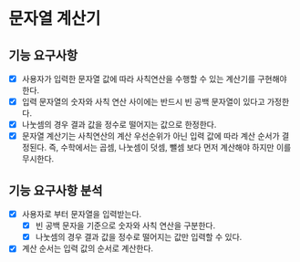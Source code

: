 # 문자열 계산기
## 기능 요구사항
- [X] 사용자가 입력한 문자열 값에 따라 사칙연산을 수행할 수 있는 계산기를 구현해야 한다.
- [X] 입력 문자열의 숫자와 사칙 연산 사이에는 반드시 빈 공백 문자열이 있다고 가정한다.
- [X] 나눗셈의 경우 결과 값을 정수로 떨어지는 값으로 한정한다.
- [X] 문자열 계산기는 사칙연산의 계산 우선순위가 아닌 입력 값에 따라 계산 순서가 결정된다. 즉, 수학에서는 곱셈, 나눗셈이 덧셈, 뺄셈 보다 먼저 계산해야 하지만 이를 무시한다.

## 기능 요구사항 분석
- [X] 사용자로 부터 문자열을 입력받는다.
  - [X] 빈 공백 문자을 기준으로 숫자와 사칙 연산을 구분한다.
  - [X] 나눗셈의 경우 결과 값을 정수로 떨어지는 값만 입력할 수 있다.
- [X] 계산 순서는 입력 값의 순서로 계산한다.